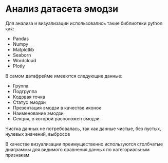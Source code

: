 # Анализ датасета эмодзи
Для анализа и визуализации использовались такие библиотеки python как:
  - Pandas
  - Numpy
  - Matplotlib
  - Seaborn
  - Wordcloud
  - Plotly

В самом датафрейме имееются следующие данные:
  - Группа
  - Подгруппа
  - Кодовая точка
  - Статус эмодзи
  - Презентация эмодзи в качестве иконок
  - Наименование эмодзи
  - Секция, в которой расположен эмодзи

Чистка данных не потребовалась, так как данные чистые, без пустых, нулевых значений, выбросов

В качестве визуализации преимущественно используются столбчатые диаграммы для видимого сравнения данных по категориальным признакам
